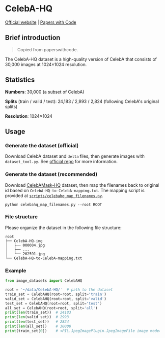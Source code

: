 # CelebA-HQ

[Official website](https://github.com/tkarras/progressive_growing_of_gans) | [Papers with Code](https://paperswithcode.com/dataset/celeba-hq)

## Brief introduction

> Copied from paperswithcode.

The CelebA-HQ dataset is a high-quality version of CelebA that consists of 30,000 images at 1024×1024 resolution.

## Statistics

**Numbers**: 30,000 (a subset of CelebA)

**Splits** (train / valid / test): 24,183 / 2,993 / 2,824 (following CelebA's original splits)

**Resolution**: 1024×1024

## Usage

### Generate the dataset (official)

Download CelebA dataset and `delta` files, then generate images with `dataset_tool.py`. See [official repo](https://github.com/tkarras/progressive_growing_of_gans) for more information.

### Generate the dataset (recommended)

Download [CelebAMask-HQ](https://mmlab.ie.cuhk.edu.hk/projects/CelebA/CelebAMask_HQ.html) dataset, then map the filenames back to original id based on `CelebA-HQ-to-CelebA-mapping.txt`. The mapping script is provided at [`scripts/celebahq_map_filenames.py`](../scripts/celebahq_map_filenames.py).

```shell
python celebahq_map_filenames.py --root ROOT
```

### File structure

Please organize the dataset in the following file structure:

```text
root
├── CelebA-HQ-img
│   ├── 000004.jpg
│   ├── ...
│   └── 202591.jpg
└── CelebA-HQ-to-CelebA-mapping.txt
```

### Example

```python
from image_datasets import CelebAHQ

root = '~/data/CelebA-HQ/'  # path to the dataset
train_set = CelebAHQ(root=root, split='train')
valid_set = CelebAHQ(root=root, split='valid')
test_set = CelebAHQ(root=root, split='test')
all_set = CelebAHQ(root=root, split='all')
print(len(train_set))  # 24183
print(len(valid_set))  # 2993
print(len(test_set))   # 2824
print(len(all_set))    # 30000
print(train_set[0])    # <PIL.JpegImagePlugin.JpegImageFile image mode=RGB size=1024x1024 at 0x7F6AE3628A90>
```
